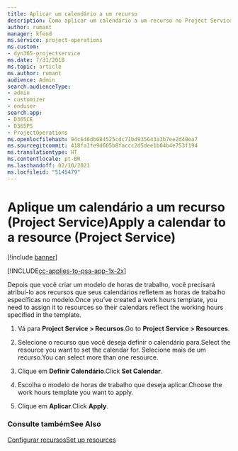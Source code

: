 ```yaml
---
title: Aplicar um calendário a um recurso
description: Como aplicar um calendário a um recurso no Project Service
author: rumant
manager: kfend
ms.service: project-operations
ms.custom:
- dyn365-projectservice
ms.date: 7/31/2018
ms.topic: article
ms.author: rumant
audience: Admin
search.audienceType:
- admin
- customizer
- enduser
search.app:
- D365CE
- D365PS
- ProjectOperations
ms.openlocfilehash: 94c646db684525cdc71bd935643a3b7ee2d40ea7
ms.sourcegitcommit: 418fa1fe9d605b8faccc2d5dee1b04b4e753f194
ms.translationtype: HT
ms.contentlocale: pt-BR
ms.lasthandoff: 02/10/2021
ms.locfileid: "5145479"
---
```

# <a name="apply-a-calendar-to-a-resource-project-service"></a><span data-ttu-id="b0e01-103">Aplique um calendário a um recurso (Project Service)</span><span class="sxs-lookup"><span data-stu-id="b0e01-103">Apply a calendar to a resource (Project Service)</span></span>

[!include [banner](../includes/psa-now-project-operations.md)]

[!INCLUDE[cc-applies-to-psa-app-1x-2x](../includes/cc-applies-to-psa-app-1x-2x.md)]

<span data-ttu-id="b0e01-104">Depois que você criar um modelo de horas de trabalho, você precisará atribuí-lo aos recursos que seus calendários refletem as horas de trabalho específicas no modelo.</span><span class="sxs-lookup"><span data-stu-id="b0e01-104">Once you’ve created a work hours template, you need to assign it to resources so their calendars reflect the working hours specified in the template.</span></span>  
  
1.  <span data-ttu-id="b0e01-105">Vá para **Project Service > Recursos**.</span><span class="sxs-lookup"><span data-stu-id="b0e01-105">Go to **Project Service > Resources**.</span></span>  
  
2.  <span data-ttu-id="b0e01-106">Selecione o recurso que você deseja definir o calendário para.</span><span class="sxs-lookup"><span data-stu-id="b0e01-106">Select the resource you want to set the calendar for.</span></span> <span data-ttu-id="b0e01-107">Selecione mais de um recurso.</span><span class="sxs-lookup"><span data-stu-id="b0e01-107">You can select more than one resource.</span></span>  
  
3.  <span data-ttu-id="b0e01-108">Clique em **Definir Calendário**.</span><span class="sxs-lookup"><span data-stu-id="b0e01-108">Click **Set Calendar**.</span></span>  
  
4.  <span data-ttu-id="b0e01-109">Escolha o modelo de horas de trabalho que deseja aplicar.</span><span class="sxs-lookup"><span data-stu-id="b0e01-109">Choose the work hours template you want to apply.</span></span>  
  
5.  <span data-ttu-id="b0e01-110">Clique em **Aplicar**.</span><span class="sxs-lookup"><span data-stu-id="b0e01-110">Click **Apply**.</span></span>  
  
### <a name="see-also"></a><span data-ttu-id="b0e01-111">Consulte também</span><span class="sxs-lookup"><span data-stu-id="b0e01-111">See Also</span></span>  
 [<span data-ttu-id="b0e01-112">Configurar recursos</span><span class="sxs-lookup"><span data-stu-id="b0e01-112">Set up resources</span></span>](../psa/set-up-resources.md)
